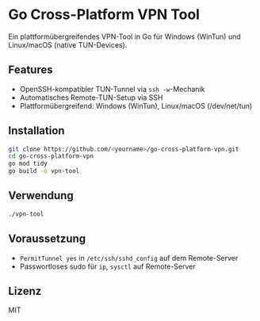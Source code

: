 # Go Cross-Platform VPN Tool

Ein plattformübergreifendes VPN-Tool in Go für Windows (WinTun) und Linux/macOS (native TUN-Devices).

## Features

- OpenSSH-kompatibler TUN-Tunnel via `ssh -w`-Mechanik
- Automatisches Remote-TUN-Setup via SSH
- Plattformübergreifend: Windows (WinTun), Linux/macOS (/dev/net/tun)

## Installation

```bash
git clone https://github.com/<yourname>/go-cross-platform-vpn.git
cd go-cross-platform-vpn
go mod tidy
go build -o vpn-tool
```

## Verwendung

```bash
./vpn-tool
```

## Voraussetzung

- `PermitTunnel yes` in `/etc/ssh/sshd_config` auf dem Remote-Server
- Passwortloses sudo für `ip`, `sysctl` auf Remote-Server

## Lizenz

MIT
